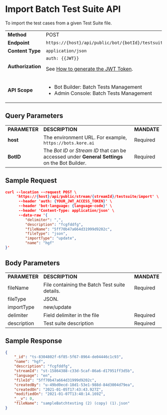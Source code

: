
# **Import Batch Test Suite API**

To import the test cases from a given Test Suite file.


<table>
  <tr>
   <td><strong>Method</strong>
   </td>
   <td>POST
   </td>
  </tr>
  <tr>
   <td><strong>Endpoint</strong>
   </td>
   <td><code>https://{host}/api/public/bot/{botId}/testsuite/import</code>
   </td>
  </tr>
  <tr>
   <td><strong>Content Type</strong>
   </td>
   <td><code>application/json</code>
   </td>
  </tr>
  <tr>
   <td><strong>Authorization</strong>
   </td>
   <td><code>auth: {{JWT}}</code>
<p>
See <a href="https://developer.kore.ai/docs/bots/api-guide/apis/#Generating_the_JWT_Token">How to generate the JWT Token</a>.
   </td>
  </tr>
  <tr>
   <td><strong>API Scope</strong>
   </td>
   <td>
<ul>

<li>Bot Builder: Batch Tests Management

<li>Admin Console: Batch Tests Management
</li>
</ul>
   </td>
  </tr>
</table>


## Query Parameters


<table>
  <tr>
   <td><strong>PARAMETER</strong>
   </td>
   <td><strong>DESCRIPTION</strong>
   </td>
   <td><strong>MANDATE</strong>
   </td>
  </tr>
  <tr>
   <td><strong>host</strong>
   </td>
   <td>The environment URL. For example, <code>https://bots.kore.ai</code>
   </td>
   <td>Required
   </td>
  </tr>
  <tr>
   <td><strong>BotID</strong>
   </td>
   <td>The <em>Bot ID</em> or <em>Stream ID</em> that can be accessed under <strong>General Settings</strong> on the Bot Builder.
   </td>
   <td>Required
   </td>
  </tr>
</table>


 


## Sample Request


```json
curl --location --request POST \
     'https://{host}/api/public/stream/{streamId}/testsuite/import' \
      --header 'auth: {YOUR_JWT_ACCESS_TOKEN}' \
      --header 'bot-language: {language-code}' \
      --header 'Content-Type: application/json' \
      --data-raw '{
         "delimiter": ",",
         "description": "fcgfddfg",
         "fileName": "5ff70b47a664d31999d9202c",
         "fileType": "json",
         "importType": "update",
         "name": "hgf"
}'
```



## Body Parameters


<table>
  <tr>
   <td><strong>PARAMETER</strong>
   </td>
   <td><strong>DESCRIPTION</strong>
   </td>
   <td><strong>MANDATE</strong>
   </td>
  </tr>
  <tr>
   <td>fileName
   </td>
   <td>File containing the Batch Test suite details.
   </td>
   <td>Required
   </td>
  </tr>
  <tr>
   <td>fileType
   </td>
   <td>JSON.
   </td>
   <td>
   </td>
  </tr>
  <tr>
   <td>importType
   </td>
   <td>new/update
   </td>
   <td>
   </td>
  </tr>
  <tr>
   <td>delimiter
   </td>
   <td>Field delimiter in the file
   </td>
   <td>Required
   </td>
  </tr>
  <tr>
   <td>description
   </td>
   <td>Test suite description
   </td>
   <td>Required
   </td>
  </tr>
</table>


 


## Sample Response


```json
{
    "_id": "ts-8304802f-6f85-5f67-8964-de04446c1c93",
    "name": "hgf",
    "description": "fcgfddfg",
    "streamId": "st-15864388-c33d-5caf-86a6-d17951ff3d5b",
    "language": "en",
    "fileId": "5ff70b47a664d31999d9202c",
    "createdBy": "u-49bd0ecd-18d1-53e1-988d-84d3004d79ea",
    "createdOn": "2021-01-05T17:43:43.927Z",
    "modifiedOn": "2021-01-07T13:48:14.169Z",
    "__v": 0,
    "fileName": "sampleBatchtesting (2) (copy) (1).json"
}

